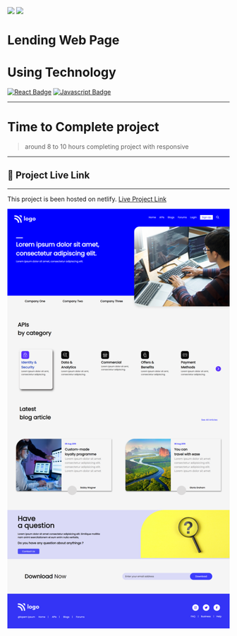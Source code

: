 [![](https://img.shields.io/badge/linkedin-blue?style=for-the-badge)](https://www.linkedin.com/in/ankush-kumar-275129176/)
[![](https://img.shields.io/badge/MYPORTFOLIO-blue?style=for-the-badge)](https://devloperankush.tk/ 'Link')



# **Lending Web Page**


# Using Technology
[![React Badge](https://img.shields.io/badge/-HTML-red?style=for-the-badge&labelColor=black&logo=html&logoColor=61DBFB)](#) [![Javascript Badge](https://img.shields.io/badge/-CSS-blue?style=for-the-badge&labelColor=black&logo=tailwind&logoColor=white)](#)


---
# Time to Complete project
> around 8 to 10 hours completing project with responsive
---
## 🚀  Project Live Link <br>
---
This project is been hosted on netlify. [Live Project Link]()

![Lending web page](/web%20page.png)